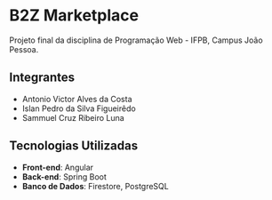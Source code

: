 # B2Z Marketplace

Projeto final da disciplina de Programação Web - IFPB, Campus João Pessoa.

## Integrantes

- Antonio Victor Alves da Costa
- Islan Pedro da Silva Figueirêdo
- Sammuel Cruz Ribeiro Luna

## Tecnologias Utilizadas

- **Front-end**: Angular
- **Back-end**: Spring Boot
- **Banco de Dados**: Firestore, PostgreSQL
